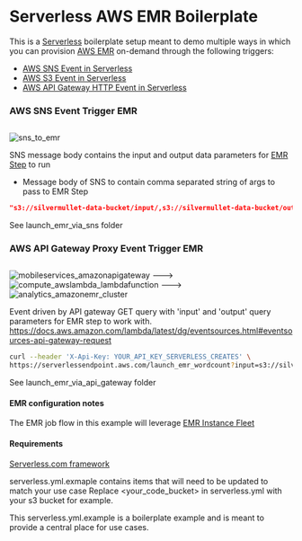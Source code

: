 # Serverless AWS EMR Boilerplate

This is a [Serverless](https://www.npmjs.com/package/serverless) boilerplate setup meant to demo multiple ways in which you can provision [AWS EMR](https://docs.aws.amazon.com/emr/latest/ManagementGuide/emr-what-is-emr.html) on-demand through the following triggers:

* [AWS SNS Event in Serverless](https://serverless.com/framework/docs/providers/aws/events/sns/)
* [AWS S3 Event in Serverless](https://serverless.com/framework/docs/providers/aws/events/s3/)
* [AWS API Gateway HTTP Event in Serverless](https://serverless.com/framework/docs/providers/aws/events/apigateway/)

### AWS SNS Event Trigger EMR

##
![sns_to_emr](https://user-images.githubusercontent.com/538171/33153928-a7a92f50-cf99-11e7-9374-1384217cd32b.png)

SNS message body contains the input and output data parameters for [EMR Step](https://docs.aws.amazon.com/emr/latest/DeveloperGuide//emr-steps.html) to run

* Message body of SNS to contain comma separated string of args to pass to EMR Step
```json
"s3://silvermullet-data-bucket/input/,s3://silvermullet-data-bucket/output/"
```

See launch_emr_via_sns folder


### AWS API Gateway Proxy Event Trigger EMR

##
![mobileservices_amazonapigateway](https://user-images.githubusercontent.com/538171/33153525-1c471212-cf97-11e7-9c46-7297a2f95b4b.png) --->
![compute_awslambda_lambdafunction](https://user-images.githubusercontent.com/538171/32766526-3cc3a228-c8c4-11e7-949d-c08d9e7e9719.png) ---> ![analytics_amazonemr_cluster](https://user-images.githubusercontent.com/538171/32766582-89f244fa-c8c4-11e7-8099-7373c944949e.png)

Event driven by API gateway GET query with 'input' and 'output' query parameters for EMR step to work with.
https://docs.aws.amazon.com/lambda/latest/dg/eventsources.html#eventsources-api-gateway-request

```bash
curl --header 'X-Api-Key: YOUR_API_KEY_SERVERLESS_CREATES' \
https://serverlessendpoint.aws.com/launch_emr_wordcount?input=s3://silvermullet-data-bucket/input/?output=s3://silvermullet-data-bucket/output/
```

See launch_emr_via_api_gateway folder


#### EMR configuration notes

The EMR job flow in this example will leverage [EMR Instance Fleet](https://docs.aws.amazon.com/emr/latest/ManagementGuide/emr-instance-fleet.html)

#### Requirements

[Serverless.com framework](https://www.npmjs.com/package/serverless)

serverless.yml.exmaple contains items that will need to be updated to match your use case
Replace <your_code_bucket> in serverless.yml with your s3 bucket for example.

This serverless.yml.example is a boilerplate example and is meant to provide a central place for use cases.
